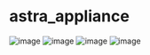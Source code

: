 # astra_appliance
![image](https://github.com/vetromstat/astra_appliance/assets/113096319/a870d818-c2fe-4d08-8e55-4d79e9c60bf6)
![image](https://github.com/vetromstat/astra_appliance/assets/113096319/6e6dff27-f27d-44ea-bd11-0c08de7755b5)
![image](https://github.com/vetromstat/astra_appliance/assets/113096319/3138a3ce-f692-446a-8737-8e79a750a6f8)
![image](https://github.com/vetromstat/astra_appliance/assets/113096319/bf488956-b1cb-4778-9e70-63184c266ea4)


